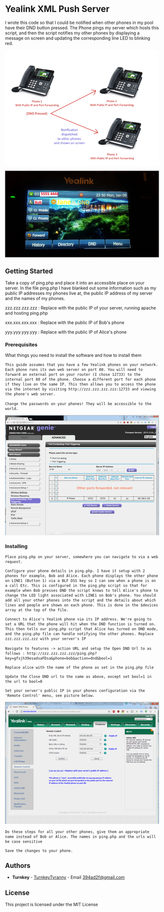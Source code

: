 # Yealink XML Push Server 

I wrote this code so that I could be notified when other phones in my pool have their DND button pressed. The Phone pings my server which hosts this script, and then the script notifies my other phones by displaying a message on screen and updating the corresponding line LED to blinking red.

![yealink](https://github.com/TurnkeyTyranny/yealink-push-server/raw/master/yealink-dispatch.jpg)

![yealink 2](https://github.com/TurnkeyTyranny/yealink-push-server/raw/master/example%20dnd%20mode.jpg)


## Getting Started

Take a copy of ping.php and place it into an accessible place on your server. In the file ping.php I have blanked out some information such as my public IP addresses my phones live at, the public IP address of my server and the names of my phones.

zzz.zzz.zzz.zzz : Replace with the public IP of your server, running apache and hosting ping.php

xxx.xxx.xxx.xxx : Replace with the public IP of Bob's phone

yyy.yyy.yyy.yyy : Replace with the public IP of Alice's phone

### Prerequisites

What things you need to install the software and how to install them

```
This guide assumes that you have a few Yealink phones on your network. Each phone runs its own web server on port 80. You will need to forward an external port on your router (I chose 12733) to the internal port 80 of the phone. Choose a different port for each phone if they live on the same IP. This then allows you to access the phone via the internet by visiting http://zzz.zzz.zzz.zzz:12733 and viewing the phone's web server. 

Change the passwords on your phones! They will be accessible to the world.
```

![yealink port forward](https://github.com/TurnkeyTyranny/yealink-push-server/raw/master/port-forwarded-phone.png)

### Installing

```
Place ping.php on your server, somewhere you can navigate to via a web request.
```

```
Configure your phone details in ping.php. I have it setup with 2 phones for example, Bob and Alice. Each phone displays the other phone on LINE1 (Button 1) via a BLF DSS key so I can see when a phone is on a call Etc. This is configured in the ping.php script so that for example when Bob presses DND the script knows to tell Alice's phone to change the LED light associated with LINE1 on Bob's phone. You should add all your other phones into the script and the details about which lines and people are shown on each phone. This is done in the $devices array at the top of the file.
```

```
Connect to Alice's Yealink phone via its IP address. We're going to set a URL that the phone will hit when the DND function is turned on. This then tells our ping.php script that Alice has turned on DND mode, and the ping.php file can handle notifying the other phones. Replace zzz.zzz.zzz.zzz with your server's IP 

Navigate to features -> action URL and setup the Open DND Url to as follows : http://zzz.zzz.zzz.zzz/ping.php?key=gfsjh39esadsaFDsa&phone=bob&action=dnd&bool=1
```

```
Replace alice with the name of the phone as set in the ping.php file
```

```
Update the Close DND url to the same as above, except set bool=1 in the url to bool=0
```

```
Set your server's public IP in your phones configuration via the 'Remote Control' menu, see picture below.
```

![yealink remote server](https://github.com/TurnkeyTyranny/yealink-push-server/raw/master/jane.png)

```
Do these steps for all your other phones, give them an appropriate name instead of Bob or Alice. The names in ping.php and the urls will be case sensitive
```

```
Save the changes to your phone.
```


## Authors

* **Turnkey** - [TurnkeyTyranny](https://github.com/TurnkeyTyranny) - Email 394ad2f@gmail.com

## License

This project is licensed under the MIT License
